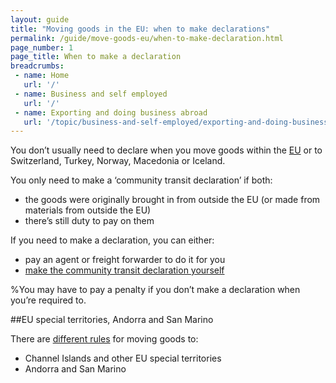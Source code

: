 ```yaml
---
layout: guide
title: "Moving goods in the EU: when to make declarations"
permalink: /guide/move-goods-eu/when-to-make-declaration.html
page_number: 1
page_title: When to make a declaration
breadcrumbs:
 - name: Home
   url: '/'
 - name: Business and self employed
   url: '/'
 - name: Exporting and doing business abroad
   url: '/topic/business-and-self-employed/exporting-and-doing-business-abroad.html'   
---
```


You don’t usually need to declare when you move goods within the [EU](/eu-eea) or to Switzerland, Turkey, Norway, Macedonia or Iceland.

You only need to make a ‘community transit declaration’ if both:

- the goods were originally brought in from outside the EU (or made from materials from outside the EU)
- there’s still duty to pay on them

If you need to make a declaration, you can either:

- pay an agent or freight forwarder to do it for you
- [make the community transit declaration yourself](/guide/move-goods-eu/make-declaration.html)

%You may have to pay a penalty if you don’t make a declaration when you’re required to.

##EU special territories, Andorra and San Marino

There are [different rules](/guide/move-goods-eu/special-territories.html) for moving goods to:

- Channel Islands and other EU special territories
- Andorra and San Marino

